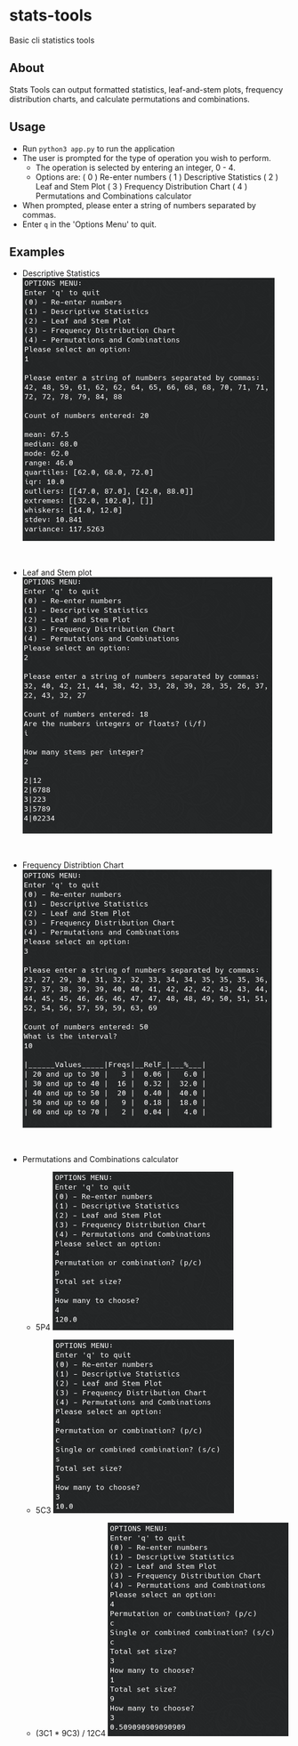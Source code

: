 # stats-tools

Basic cli statistics tools

## About

Stats Tools can output formatted statistics, leaf-and-stem plots, frequency distribution charts, and calculate permutations and combinations.

## Usage

- Run `python3 app.py` to run the application
- The user is prompted for the type of operation you wish to perform.
  - The operation is selected by entering an integer, 0 - 4.
  - Options are:
    ( 0 ) Re-enter numbers
    ( 1 ) Descriptive Statistics
    ( 2 ) Leaf and Stem Plot
    ( 3 ) Frequency Distribution Chart
    ( 4 ) Permutations and Combinations calculator
- When prompted, please enter a string of numbers separated by commas.
- Enter `q` in the 'Options Menu' to quit.

## Examples

- Descriptive Statistics
![Example 1](images/ex-1.png)

<br/>

- Leaf and Stem plot
![Example 2](images/ex-2.png)

<br/>

- Frequency Distribtion Chart
![Example 3](images/ex-3.png)

<br/>

- Permutations and Combinations calculator
  - 5P4
  ![Example 4a](images/ex-4-p.png)

  - 5C3
  ![Example 4b](images/ex-4-c.png)
  
  - (3C1 * 9C3) / 12C4
  ![Example 4c](images/ex-4-cc.png)